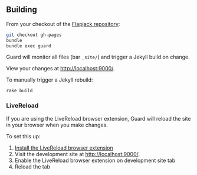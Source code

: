 
## Building

From your checkout of the [Flapjack repository](https://github.com/flpjck/flapjack):

``` bash
git checkout gh-pages
bundle
bundle exec guard
```

Guard will monitor all files (bar `_site/`) and trigger a Jekyll build on change.

View your changes at [http://localhost:9000/](http://localhost:9000/).

To manually trigger a Jekyll rebuild:

```
rake build
```

### LiveReload

If you are using the LiveReload browser extension, Guard will reload the site in your browser when you make changes.

To set this up:

 1. [Install the LiveReload browser extension](http://feedback.livereload.com/knowledgebase/articles/86242-how-do-i-install-and-use-the-browser-extensions-)
 2. Visit the development site at [http://localhost:9000/](http://localhost:9000/).
 3. Enable the LiveReload browser extension on development site tab
 4. Reload the tab
